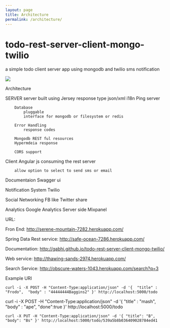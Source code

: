 ```yaml
---
layout: page
title: Architecture
permalink: /architecture/
---
```


todo-rest-server-client-mongo-twilio
====================================

a simple todo client server app using mongodb and twilio sms notification

 
<img src="{{site.baseurl}}/assets/architecture.png"></img>

Architecture

SERVER
		server built using Jersey
			response type json/xml
			i18n
			Ping server

		Database
			pluggable
			interface for mongodb or filesystem or redis

		Error Handling
			response codes

		Mongodb REST ful resources
		Hypermdeia response

		CORS support


Client
		Angular js consuming the rest server

		allow option to select to send sms or email

Documentaion
		Swagger ui


Notification System
		Twilio


Social Networking 
		FB like
		Twitter share

Analytics
		Google Analytics
		Server side
		Mixpanel



URL:

Fron End: 
		http://serene-mountain-7282.herokuapp.com/

Spring Data Rest service: 
		http://safe-ocean-7286.herokuapp.com/

Documentation: 
		http://gabhi.github.io/todo-rest-server-client-mongo-twilio/

Web service: 
		http://thawing-sands-2974.herokuapp.com/

Search Service:
		http://obscure-waters-1043.herokuapp.com/search?q=3
		
Example URI

	curl -i -X POST -H "Content-Type:application/json" -d '{  "title" : "Frodo",  "body" : "44444444Baggins2" }' http://localhost:5000/todo


curl -i -X POST -H "Content-Type:application/json" -d '{  "title" : "mash",  "body" : "ape", "done":true }' http://localhost:5000/todo


	curl -X PUT -H "Content-Type:application/json" -d '{ "title": "B", "body": "Bs" }' http://localhost:5000/todo/539a5b8b036409028784ed41




